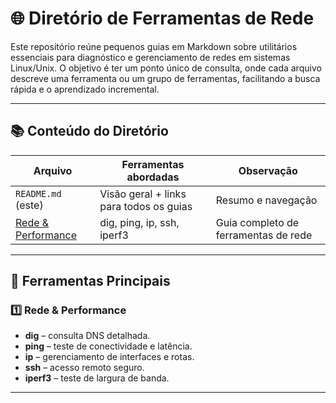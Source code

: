 # 🌐 **Diretório de Ferramentas de Rede**

Este repositório reúne pequenos guias em Markdown sobre utilitários essenciais para diagnóstico e gerenciamento de redes em sistemas Linux/Unix. O objetivo é ter um ponto único de consulta, onde cada arquivo descreve uma ferramenta ou um grupo de ferramentas, facilitando a busca rápida e o aprendizado incremental.

---

## 📚 Conteúdo do Diretório

| Arquivo | Ferramentas abordadas | Observação |
|---------|-----------------------|------------|
| `README.md` (este) | Visão geral + links para todos os guias | Resumo e navegação |
| [Rede & Performance](dig-ping-ip-ssh-iperf3.md) | dig, ping, ip, ssh, iperf3 | Guia completo de ferramentas de rede |

---

## 🔧 Ferramentas Principais

### 1️⃣ Rede & Performance  
- **dig** – consulta DNS detalhada.  
- **ping** – teste de conectividade e latência.  
- **ip** – gerenciamento de interfaces e rotas.  
- **ssh** – acesso remoto seguro.  
- **iperf3** – teste de largura de banda.

---
